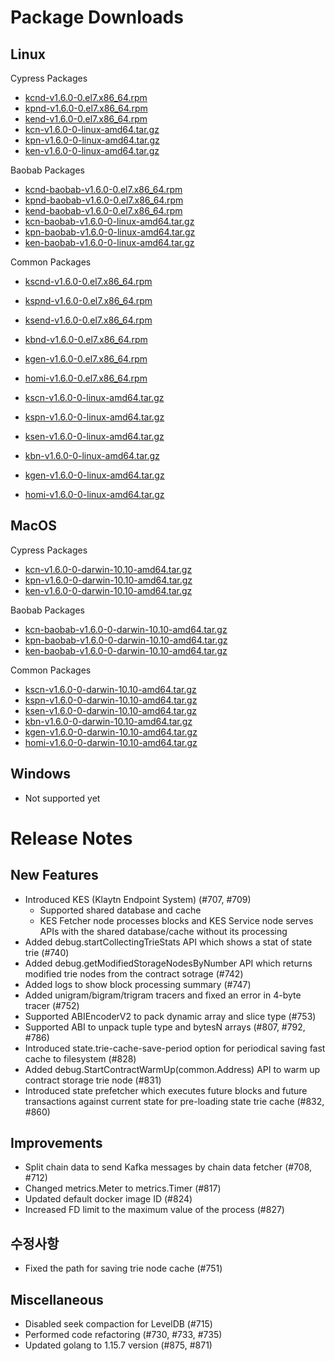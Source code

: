 # Package Downloads <a id="package-downloads"></a>

## Linux <a id="linux"></a>

Cypress Packages
- [kcnd-v1.6.0-0.el7.x86_64.rpm](https://packages.klaytn.net/klaytn/v1.6.0/kcnd-v1.6.0-0.el7.x86_64.rpm)
- [kpnd-v1.6.0-0.el7.x86_64.rpm](https://packages.klaytn.net/klaytn/v1.6.0/kpnd-v1.6.0-0.el7.x86_64.rpm)
- [kend-v1.6.0-0.el7.x86_64.rpm](https://packages.klaytn.net/klaytn/v1.6.0/kend-v1.6.0-0.el7.x86_64.rpm)
- [kcn-v1.6.0-0-linux-amd64.tar.gz](https://packages.klaytn.net/klaytn/v1.6.0/kcn-v1.6.0-0-linux-amd64.tar.gz)
- [kpn-v1.6.0-0-linux-amd64.tar.gz](https://packages.klaytn.net/klaytn/v1.6.0/kpn-v1.6.0-0-linux-amd64.tar.gz)
- [ken-v1.6.0-0-linux-amd64.tar.gz](https://packages.klaytn.net/klaytn/v1.6.0/ken-v1.6.0-0-linux-amd64.tar.gz)

Baobab Packages
- [kcnd-baobab-v1.6.0-0.el7.x86_64.rpm](https://packages.klaytn.net/klaytn/v1.6.0/kcnd-baobab-v1.6.0-0.el7.x86_64.rpm)
- [kpnd-baobab-v1.6.0-0.el7.x86_64.rpm](https://packages.klaytn.net/klaytn/v1.6.0/kpnd-baobab-v1.6.0-0.el7.x86_64.rpm)
- [kend-baobab-v1.6.0-0.el7.x86_64.rpm](https://packages.klaytn.net/klaytn/v1.6.0/kend-baobab-v1.6.0-0.el7.x86_64.rpm)
- [kcn-baobab-v1.6.0-0-linux-amd64.tar.gz](https://packages.klaytn.net/klaytn/v1.6.0/kcn-baobab-v1.6.0-0-linux-amd64.tar.gz)
- [kpn-baobab-v1.6.0-0-linux-amd64.tar.gz](https://packages.klaytn.net/klaytn/v1.6.0/kpn-baobab-v1.6.0-0-linux-amd64.tar.gz)
- [ken-baobab-v1.6.0-0-linux-amd64.tar.gz](https://packages.klaytn.net/klaytn/v1.6.0/ken-baobab-v1.6.0-0-linux-amd64.tar.gz)

Common Packages
- [kscnd-v1.6.0-0.el7.x86_64.rpm](https://packages.klaytn.net/klaytn/v1.6.0/kscnd-v1.6.0-0.el7.x86_64.rpm)
- [kspnd-v1.6.0-0.el7.x86_64.rpm](https://packages.klaytn.net/klaytn/v1.6.0/kspnd-v1.6.0-0.el7.x86_64.rpm)
- [ksend-v1.6.0-0.el7.x86_64.rpm](https://packages.klaytn.net/klaytn/v1.6.0/ksend-v1.6.0-0.el7.x86_64.rpm)
- [kbnd-v1.6.0-0.el7.x86_64.rpm](https://packages.klaytn.net/klaytn/v1.6.0/kbnd-v1.6.0-0.el7.x86_64.rpm)
- [kgen-v1.6.0-0.el7.x86_64.rpm](https://packages.klaytn.net/klaytn/v1.6.0/kgen-v1.6.0-0.el7.x86_64.rpm)
- [homi-v1.6.0-0.el7.x86_64.rpm](https://packages.klaytn.net/klaytn/v1.6.0/homi-v1.6.0-0.el7.x86_64.rpm)

- [kscn-v1.6.0-0-linux-amd64.tar.gz](https://packages.klaytn.net/klaytn/v1.6.0/kscn-v1.6.0-0-linux-amd64.tar.gz)
- [kspn-v1.6.0-0-linux-amd64.tar.gz](https://packages.klaytn.net/klaytn/v1.6.0/kspn-v1.6.0-0-linux-amd64.tar.gz)
- [ksen-v1.6.0-0-linux-amd64.tar.gz](https://packages.klaytn.net/klaytn/v1.6.0/ksen-v1.6.0-0-linux-amd64.tar.gz)
- [kbn-v1.6.0-0-linux-amd64.tar.gz](https://packages.klaytn.net/klaytn/v1.6.0/kbn-v1.6.0-0-linux-amd64.tar.gz)
- [kgen-v1.6.0-0-linux-amd64.tar.gz](https://packages.klaytn.net/klaytn/v1.6.0/kgen-v1.6.0-0-linux-amd64.tar.gz)
- [homi-v1.6.0-0-linux-amd64.tar.gz](https://packages.klaytn.net/klaytn/v1.6.0/homi-v1.6.0-0-linux-amd64.tar.gz)


## MacOS <a id="macos"></a>

Cypress Packages
- [kcn-v1.6.0-0-darwin-10.10-amd64.tar.gz](https://packages.klaytn.net/klaytn/v1.6.0/kcn-v1.6.0-0-darwin-10.10-amd64.tar.gz)
- [kpn-v1.6.0-0-darwin-10.10-amd64.tar.gz](https://packages.klaytn.net/klaytn/v1.6.0/kpn-v1.6.0-0-darwin-10.10-amd64.tar.gz)
- [ken-v1.6.0-0-darwin-10.10-amd64.tar.gz](https://packages.klaytn.net/klaytn/v1.6.0/ken-v1.6.0-0-darwin-10.10-amd64.tar.gz)

Baobab Packages
- [kcn-baobab-v1.6.0-0-darwin-10.10-amd64.tar.gz](https://packages.klaytn.net/klaytn/v1.6.0/kcn-baobab-v1.6.0-0-darwin-10.10-amd64.tar.gz)
- [kpn-baobab-v1.6.0-0-darwin-10.10-amd64.tar.gz](https://packages.klaytn.net/klaytn/v1.6.0/kpn-baobab-v1.6.0-0-darwin-10.10-amd64.tar.gz)
- [ken-baobab-v1.6.0-0-darwin-10.10-amd64.tar.gz](https://packages.klaytn.net/klaytn/v1.6.0/ken-baobab-v1.6.0-0-darwin-10.10-amd64.tar.gz)

Common Packages
- [kscn-v1.6.0-0-darwin-10.10-amd64.tar.gz](https://packages.klaytn.net/klaytn/v1.6.0/kscn-v1.6.0-0-darwin-10.10-amd64.tar.gz)
- [kspn-v1.6.0-0-darwin-10.10-amd64.tar.gz](https://packages.klaytn.net/klaytn/v1.6.0/kspn-v1.6.0-0-darwin-10.10-amd64.tar.gz)
- [ksen-v1.6.0-0-darwin-10.10-amd64.tar.gz](https://packages.klaytn.net/klaytn/v1.6.0/ksen-v1.6.0-0-darwin-10.10-amd64.tar.gz)
- [kbn-v1.6.0-0-darwin-10.10-amd64.tar.gz](https://packages.klaytn.net/klaytn/v1.6.0/kbn-v1.6.0-0-darwin-10.10-amd64.tar.gz)
- [kgen-v1.6.0-0-darwin-10.10-amd64.tar.gz](https://packages.klaytn.net/klaytn/v1.6.0/kgen-v1.6.0-0-darwin-10.10-amd64.tar.gz)
- [homi-v1.6.0-0-darwin-10.10-amd64.tar.gz](https://packages.klaytn.net/klaytn/v1.6.0/homi-v1.6.0-0-darwin-10.10-amd64.tar.gz)


## Windows <a id="windows"></a>

- Not supported yet


# Release Notes <a id="release-notes"></a>

## New Features
- Introduced KES (Klaytn Endpoint System) (#707, #709)
  - Supported shared database and cache
  - KES Fetcher node processes blocks and KES Service node serves APIs with the shared database/cache without its processing
- Added debug.startCollectingTrieStats API which shows a stat of state trie (#740)
- Added debug.getModifiedStorageNodesByNumber API which returns modified trie nodes from the contract sotrage (#742)
- Added logs to show block processing summary (#747)
- Added unigram/bigram/trigram tracers and fixed an error in 4-byte tracer (#752)
- Supported ABIEncoderV2 to pack dynamic array and slice type (#753)
- Supported ABI to unpack tuple type and bytesN arrays (#807, #792, #786)
- Introduced state.trie-cache-save-period option for periodical saving fast cache to filesystem (#828)
- Added debug.StartContractWarmUp(common.Address) API to warm up contract storage trie node (#831)
- Introduced state prefetcher which executes future blocks and future transactions against current state for pre-loading state trie cache (#832, #860)

## Improvements
- Split chain data to send Kafka messages by chain data fetcher (#708, #712)
- Changed metrics.Meter to metrics.Timer (#817)
- Updated default docker image ID (#824)
- Increased FD limit to the maximum value of the process (#827)

## 수정사항
- Fixed the path for saving trie node cache (#751)

## Miscellaneous
- Disabled seek compaction for LevelDB (#715)
- Performed code refactoring (#730, #733, #735)
- Updated golang to 1.15.7 version (#875, #871)
